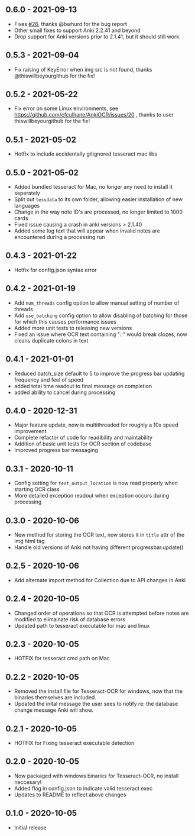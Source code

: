## 0.6.0 - 2021-09-13
- Fixes [#26](https://github.com/cfculhane/AnkiOCR/issues/26), thanks @bwhurd for the bug report
- Other small fixes to support Anki  2.2.41 and beyond
- Drop support for Anki versions prior to 2.1.41, but it should still work.

## 0.5.3 - 2021-09-04
- Fix raising of KeyError when img src is not found, thanks @thiswillbeyourgithub for the fix!

## 0.5.2 - 2021-05-22
- Fix error on some Linux environments, see https://github.com/cfculhane/AnkiOCR/issues/20 , 
  thanks to user thiswillbeyourgithub for the fix!

## 0.5.1 - 2021-05-02
- Hotfix to include accidentally gitignored tesseract mac libs

## 0.5.0 - 2021-05-02
- Added bundled tesseract for Mac, no longer any need to install it seperately
- Split out `tessdata` to its own folder, allowing easier installation of new languages
- Change in the way note ID's are processed, no longer limited to 1000 cards
- Fixed issue causing a crash in anki versions > 2.1.40
- Added some log text that will appear when invalid notes are encountered during a processing run

## 0.4.3 - 2021-01-22
- Hotfix for config.json syntax error

## 0.4.2 - 2021-01-19
- Add `num_threads` config option to allow manual setting of number of threads
- Add `use_batching` config option to allow disabling of batching for those for which  this causes performance issues
- Added more unit tests to releasing new versions
- Fixed an issue where OCR text containing "::" would break clozes, now cleans duplicate colons in text

## 0.4.1 - 2021-01-01
- Reduced batch_size default to 5 to improve the progress bar updating frequency and feel of speed
- added total time readout to final message on completion
- added ability to cancel during processing

## 0.4.0 - 2020-12-31
- Major feature update, now is multithreaded for roughly a 10x speed improvement
- Complete refactor of code for  readibility and maintability
- Addition of basic unit tests for OCR section of codebase
- Improved progress bar messaging

## 0.3.1 - 2020-10-11
- Config setting for `text_output_location` is now read properly when starting OCR class
- More detailed exception readout when exception occurs during processing

## 0.3.0 - 2020-10-06
- New method for storing the OCR text, now stores it in `title` attr of the img html tag
- Handle old versions of Anki not having different progressbar.update()

## 0.2.5 - 2020-10-06

- Add alternate import method for Collection due to API changes in Anki

## 0.2.4 - 2020-10-05

- Changed order of operations so that OCR is attempted before notes are modified to elimainate risk of database errors
- Updated path to tesseract executable for mac and linux

## 0.2.3 - 2020-10-05

- HOTFIX for tesseract cmd path on Mac

## 0.2.2 - 2020-10-05

- Removed the install file for Tesseract-OCR for windows, now that the binaries themselves are included. 
- Updated the inital message the user sees to notify re: the database change message Anki will show.

## 0.2.1 - 2020-10-05

- HOTFIX for Fixing tesseract executable detection

## 0.2.0 - 2020-10-05

- Now packaged with windows binaries for Tesseract-OCR, no install neccesary!
- Added flag in config.json to indicate valid tesseract exec
- Updates to README to reflect above changes

## 0.1.0 - 2020-10-05

- Initial release
